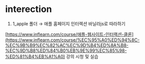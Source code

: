 # interection

1. 1_apple  폴더 → 애플 홈페이지 인터렉션 바닐라js로 따라하기

[https://www.inflearn.com/course/애플-웹사이트-인터랙션-클론](https://www.inflearn.com/course/%EC%95%A0%ED%94%8C-%EC%9B%B9%EC%82%AC%EC%9D%B4%ED%8A%B8-%EC%9D%B8%ED%84%B0%EB%9E%99%EC%85%98-%ED%81%B4%EB%A1%A0)  강의 시청 및 실습
